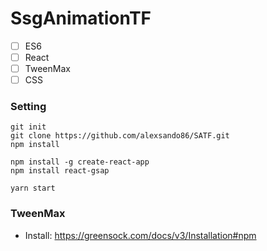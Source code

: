 # SsgAnimationTF

 - [ ] ES6
 - [ ] React
 - [ ] TweenMax
 - [ ] CSS

 ### Setting
 > 
    git init
    git clone https://github.com/alexsando86/SATF.git
    npm install
 > 
    npm install -g create-react-app
    npm install react-gsap
 > 
    yarn start
    
### TweenMax
- Install: https://greensock.com/docs/v3/Installation#npm